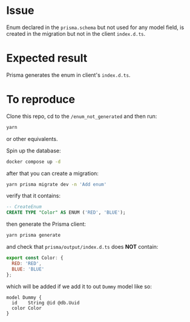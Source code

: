 # Issue
Enum declared in the `prisma.schema` but not used for any model field, is created in the migration but not in the client `index.d.ts`.

# Expected result
Prisma generates the enum in client's `index.d.ts`.

# To reproduce
Clone this repo, cd to the `/enum_not_generated` and then run:
```bash
yarn
```
or other equivalents.

Spin up the database:
```bash
docker compose up -d
```
after that you can create a migration:

```bash
yarn prisma migrate dev -n 'Add enum'
```
verify that it contains:

```sql
-- CreateEnum
CREATE TYPE "Color" AS ENUM ('RED', 'BLUE');
```

then generate the Prisma client:

```bash
yarn prisma generate
```
and check that `prisma/output/index.d.ts` does **NOT** contain:

```js
export const Color: {
  RED: 'RED',
  BLUE: 'BLUE'
};
```

which will be added if we add it to out `Dummy` model like so:

```
model Dummy {
  id    String @id @db.Uuid
  color Color
}
```
